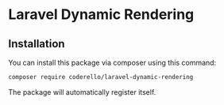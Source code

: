 # Laravel Dynamic Rendering

## Installation

You can install this package via composer using this command:

```bash
composer require coderello/laravel-dynamic-rendering
```

The package will automatically register itself.
